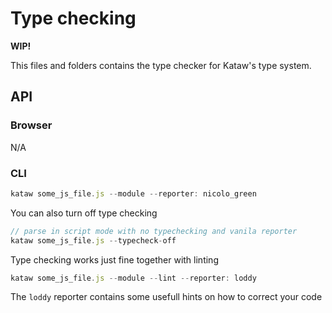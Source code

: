 # Type checking

**WIP!**

This files and folders contains the type checker for Kataw's type system.

## API

### Browser

   N/A

### CLI

```js
kataw some_js_file.js --module --reporter: nicolo_green
```

You can also turn off type checking

```js
// parse in script mode with no typechecking and vanila reporter
kataw some_js_file.js --typecheck-off
```

Type checking works just fine together with linting

```js
kataw some_js_file.js --module --lint --reporter: loddy
```

The `loddy` reporter contains some usefull hints on how to correct your code
